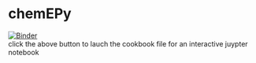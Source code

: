 # chemEPy
[![Binder](https://mybinder.org/badge_logo.svg)](https://mybinder.org/v2/gh/jmox0351/chemEPy/HEAD?filepath=chemEPy_cookbook.ipynb)  
click the above button to lauch the cookbook file for an interactive juypter notebook
